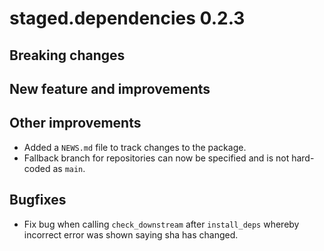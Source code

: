 # staged.dependencies 0.2.3

## Breaking changes

## New feature and improvements

## Other improvements

* Added a `NEWS.md` file to track changes to the package.
* Fallback branch for repositories can now be specified and is not hard-coded as `main`.

## Bugfixes

* Fix bug when calling `check_downstream` after `install_deps` whereby incorrect error was shown saying sha has changed. 
